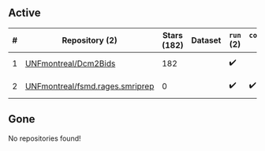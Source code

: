 ## Active
| # | Repository (2) | Stars (182) | Dataset | `run` (2) | `containers-run` (1) | Last Modified |
| --- | --- | --- | --- | --- | --- | --- |
| 1 | [UNFmontreal/Dcm2Bids](https://github.com/UNFmontreal/Dcm2Bids) | 182 |  | :heavy_check_mark: |  | 2025-06-19 03:12:18+00:00 |
| 2 | [UNFmontreal/fsmd.rages.smriprep](https://github.com/UNFmontreal/fsmd.rages.smriprep) | 0 |  | :heavy_check_mark: | :heavy_check_mark: | 2024-11-29 18:44:26+00:00 |

## Gone
No repositories found!
